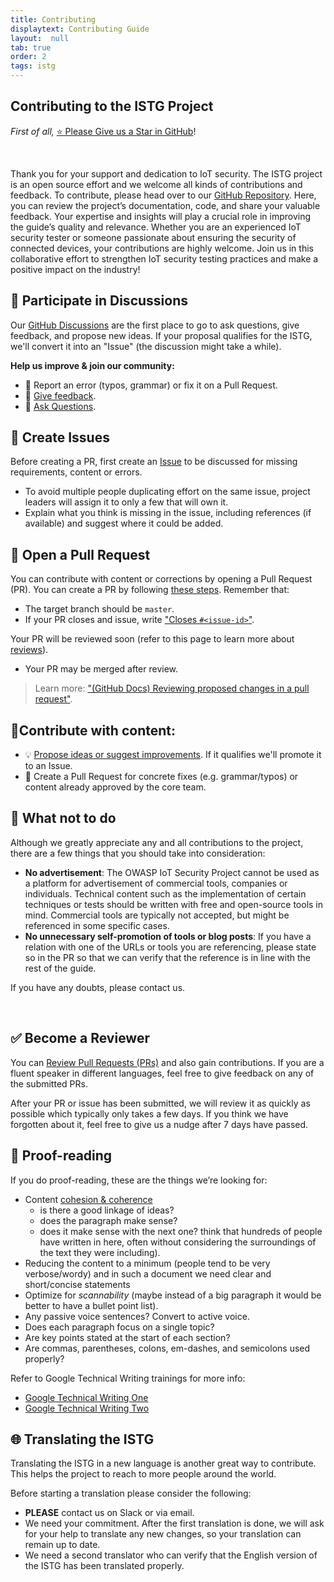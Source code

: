 ```yaml
---
title: Contributing
displaytext: Contributing Guide
layout:  null
tab: true
order: 2
tags: istg
---
```


## Contributing to the ISTG Project

_First of all,_ [⭐ Please Give us a Star in GitHub](https://github.com/OWASP/owasp-istg)!

<br>

Thank you for your support and dedication to IoT security. The ISTG project is an open source effort and we welcome all kinds of contributions and feedback. To contribute, please head over to our [GitHub Repository][istg_github]. Here, you can review the project’s documentation, code, and share your valuable feedback. Your expertise and insights will play a crucial role in improving the guide’s quality and relevance. Whether you are an experienced IoT security tester or someone passionate about ensuring the security of connected devices, your contributions are highly welcome. Join us in this collaborative effort to strengthen IoT security testing practices and make a positive impact on the industry!

## 💬 Participate in Discussions

Our [GitHub Discussions](https://github.com/OWASP/owasp-istg/discussions) are the first place to go to ask questions, give feedback, and propose new ideas. If your proposal qualifies for the ISTG, we'll convert it into an "Issue" (the discussion might take a while).

**Help us improve & join our community:**

- 🐞 Report an error (typos, grammar) or fix it on a Pull Request.
- 💬 [Give feedback](https://github.com/OWASP/owasp-istg/discussions/categories/general).
- 🙏 [Ask Questions](https://github.com/OWASP/owasp-istg/discussions/categories/q-a).

## 🎯 Create Issues

Before creating a PR, first create an [Issue](https://github.com/OWASP/owasp-istg/issues "ISTG Issues") to be discussed for missing requirements, content or errors.

- To avoid multiple people duplicating effort on the same issue, project leaders will assign it to only a few that will own it.
- Explain what you think is missing in the issue, including references (if available) and suggest where it could be added.

## 📝 Open a Pull Request

You can contribute with content or corrections by opening a Pull Request (PR). You can create a PR by following [these steps](https://docs.github.com/en/pull-requests/collaborating-with-pull-requests/proposing-changes-to-your-work-with-pull-requests/creating-a-pull-request-from-a-fork). 
Remember that: 
- The target branch should be `master`.
- If your PR closes and issue, write ["Closes `#<issue-id>`"](https://docs.github.com/en/issues/tracking-your-work-with-issues/linking-a-pull-request-to-an-issue).

Your PR will be reviewed soon (refer to this page to learn more about [reviews](https://docs.github.com/en/pull-requests/collaborating-with-pull-requests/reviewing-changes-in-pull-requests/about-pull-request-reviews)).


- Your PR may be merged after review.

> Learn more: ["(GitHub Docs) Reviewing proposed changes in a pull request"](https://docs.github.com/en/pull-requests/collaborating-with-pull-requests/reviewing-changes-in-pull-requests/reviewing-proposed-changes-in-a-pull-request).

## 📝Contribute with content:

- 💡 [Propose ideas or suggest improvements](https://github.com/OWASP/owasp-istg/discussions/categories/ideas). If it qualifies we'll promote it to an Issue.
- 📄 Create a Pull Request for concrete fixes (e.g. grammar/typos) or content already approved by the core team.


## 🚫 What not to do

Although we greatly appreciate any and all contributions to the project, there are a few things that you should take into consideration:

- **No advertisement**: The OWASP IoT Security Project cannot be used as a platform for advertisement of commercial tools, companies or individuals. Technical content such as the implementation of certain techniques or tests should be written with free and open-source tools in mind. Commercial tools are typically not accepted, but might be referenced in some specific cases.
- **No unnecessary self-promotion of tools or blog posts**: If you have a relation with one of the URLs or tools you are referencing, please state so in the PR so that we can verify that the reference is in line with the rest of the guide.

If you have any doubts, please contact us.

<br>

## ✅ Become a Reviewer

You can [Review Pull Requests (PRs)](https://github.com/OWASP/owasp-istg/pulls) and also gain contributions. If you are a fluent speaker in different languages, feel free to give feedback on any of the submitted PRs.

After your PR or issue has been submitted, we will review it as quickly as possible which typically only takes a few days. If you think we have forgotten about it, feel free to give us a nudge after 7 days have passed.

## 🔎 Proof-reading

If you do proof-reading, these are the things we’re looking for:

- Content [cohesion & coherence](https://writing.chalmers.se/chalmers-writing-guide/writing-a-text/coherence-cohesion/)
    - is there a good linkage of ideas?
    - does the paragraph make sense?
    - does it make sense with the next one? think that hundreds of people have written in here, often without considering the surroundings of the text they were including).
- Reducing the content to a minimum (people tend to be very verbose/wordy) and in such a document we need clear and short/concise statements
- Optimize for _scannability_ (maybe instead of a big paragraph it would be better to have a bullet point list).
- Any passive voice sentences? Convert to active voice.
- Does each paragraph focus on a single topic?
- Are key points stated at the start of each section?
- Are commas, parentheses, colons, em-dashes, and semicolons used properly?

Refer to Google Technical Writing trainings for more info:

- [Google Technical Writing One](https://developers.google.com/tech-writing/one)
- [Google Technical Writing Two](https://developers.google.com/tech-writing/two)

## 🌐 Translating the ISTG

Translating the ISTG in a new language is another great way to contribute. This helps the project to reach to more people around the world.

Before starting a translation please consider the following:

- **PLEASE** contact us on Slack or via email.
- We need your commitment. After the first translation is done, we will ask for your help to translate any new changes, so your translation can remain up to date.
- We need a second translator who can verify that the English version of the ISTG has been translated properly.


[istg_github]: https://github.com/OWASP/owasp-istg
